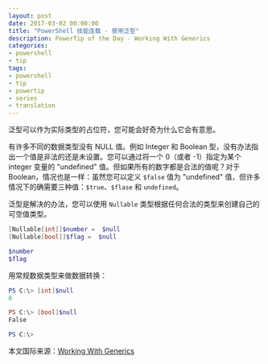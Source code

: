```yaml
---
layout: post
date: 2017-03-02 00:00:00
title: "PowerShell 技能连载 - 使用泛型"
description: PowerTip of the Day - Working With Generics
categories:
- powershell
- tip
tags:
- powershell
- tip
- powertip
- series
- translation
---
```

泛型可以作为实际类型的占位符，您可能会好奇为什么它会有意思。

有许多不同的数据类型没有 NULL 值。例如 Integer 和 Boolean 型，没有办法指出一个值是非法的还是未设置。您可以通过将一个 0（或者 -1）指定为某个 integer 变量的 "undefined" 值。但如果所有的数字都是合法的值呢？对于 Boolean，情况也是一样：虽然您可以定义 `$false` 值为 "undefined" 值，但许多情况下的确需要三种值：`$true`、`$flase` 和 `undefined`。

泛型是解决的办法，您可以使用 `Nullable` 类型根据任何合法的类型来创建自己的可空值类型。

```powershell
[Nullable[int]]$number =  $null
[Nullable[bool]]$flag =  $null

$number
$flag
```

用常规数据类型来做数据转换：

```powershell
PS C:\> [int]$null
0

PS C:\> [bool]$null
False

PS C:\>
```

<!--more-->
本文国际来源：[Working With Generics](http://community.idera.com/powershell/powertips/b/tips/posts/working-with-generics)
